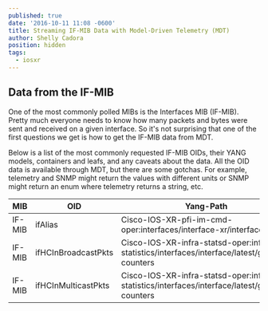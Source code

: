 ```yaml
---
published: true
date: '2016-10-11 11:08 -0600'
title: Streaming IF-MIB Data with Model-Driven Telemetry (MDT)
author: Shelly Cadora
position: hidden
tags:
  - iosxr
---
```

## Data from the IF-MIB

One of the most commonly polled MIBs is the Interfaces MIB (IF-MIB).  Pretty much everyone needs to know how many packets and bytes were sent and received on a given interface.  So it's not surprising that one of the first questions we get is how to get the IF-MIB data from MDT. 

Below is a list of the most commonly requested IF-MIB OIDs, their YANG models, containers and leafs, and any caveats about the data.  All the OID data is available through MDT, but there are some gotchas.  For example, telemetry and SNMP might return the values with different units or SNMP might return an enum where telemetry returns a string, etc.

| MIB    | OID     | Yang-Path                                                      | YANG Leaf   |
|--------|---------|----------------------------------------------------------------|-------------|
| IF-MIB | ifAlias | Cisco-IOS-XR-pfi-im-cmd-oper:interfaces/interface-xr/interface | description |
|IF-MIB|ifHCInBroadcastPkts|Cisco-IOS-XR-infra-statsd-oper:infra-statistics/interfaces/interface/latest/generic-counters|broadcast-packets-received|
|IF-MIB|ifHCInMulticastPkts|Cisco-IOS-XR-infra-statsd-oper:infra-statistics/interfaces/interface/latest/generic-counters|multicast-packets-received|